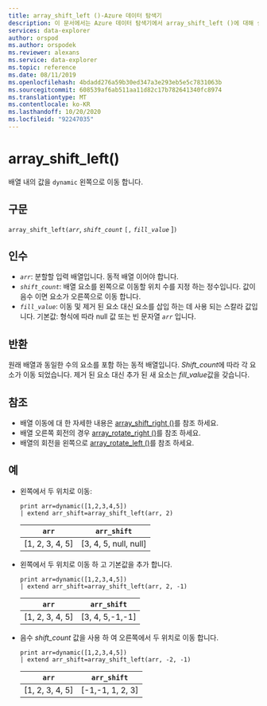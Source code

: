 ```yaml
---
title: array_shift_left ()-Azure 데이터 탐색기
description: 이 문서에서는 Azure 데이터 탐색기에서 array_shift_left ()에 대해 설명 합니다.
services: data-explorer
author: orspod
ms.author: orspodek
ms.reviewer: alexans
ms.service: data-explorer
ms.topic: reference
ms.date: 08/11/2019
ms.openlocfilehash: 4bdadd276a59b30ed347a3e293eb5e5c7831063b
ms.sourcegitcommit: 608539af6ab511aa11d82c17b782641340fc8974
ms.translationtype: MT
ms.contentlocale: ko-KR
ms.lasthandoff: 10/20/2020
ms.locfileid: "92247035"
---
```

# <a name="array_shift_left"></a>array_shift_left()

배열 내의 값을 `dynamic` 왼쪽으로 이동 합니다.

## <a name="syntax"></a>구문

`array_shift_left(`*`arr`*, *`shift_count`* `[,` *`fill_value`* ]`)`

## <a name="arguments"></a>인수

* *`arr`*: 분할할 입력 배열입니다. 동적 배열 이어야 합니다.
* *`shift_count`*: 배열 요소를 왼쪽으로 이동할 위치 수를 지정 하는 정수입니다. 값이 음수 이면 요소가 오른쪽으로 이동 합니다.
* *`fill_value`*: 이동 및 제거 된 요소 대신 요소를 삽입 하는 데 사용 되는 스칼라 값입니다. 기본값: 형식에 따라 null 값 또는 빈 문자열 *`arr`* 입니다.

## <a name="returns"></a>반환

원래 배열과 동일한 수의 요소를 포함 하는 동적 배열입니다. *Shift_count*에 따라 각 요소가 이동 되었습니다. 제거 된 요소 대신 추가 된 새 요소는 *fill_value*값을 갖습니다.

## <a name="see-also"></a>참조

* 배열 이동에 대 한 자세한 내용은 [array_shift_right ()](array_shift_rightfunction.md)를 참조 하세요.
* 배열 오른쪽 회전의 경우 [array_rotate_right ()](array_rotate_rightfunction.md)를 참조 하세요.
* 배열의 회전을 왼쪽으로 [array_rotate_left ()](array_rotate_leftfunction.md)를 참조 하세요.

## <a name="examples"></a>예

* 왼쪽에서 두 위치로 이동:

    <!-- csl: https://help.kusto.windows.net:443/Samples -->
    ```kusto
    print arr=dynamic([1,2,3,4,5]) 
    | extend arr_shift=array_shift_left(arr, 2)
    ```
    
    |`arr`|`arr_shift`|
    |---|---|
    |[1, 2, 3, 4, 5]|[3, 4, 5, null, null]|

* 왼쪽에서 두 위치로 이동 하 고 기본값을 추가 합니다.

    <!-- csl: https://help.kusto.windows.net:443/Samples -->
    ```kusto
    print arr=dynamic([1,2,3,4,5]) 
    | extend arr_shift=array_shift_left(arr, 2, -1)
    ```
    
    |`arr`|`arr_shift`|
    |---|---|
    |[1, 2, 3, 4, 5]|[3, 4, 5,-1,-1]|


* 음수 *shift_count* 값을 사용 하 여 오른쪽에서 두 위치로 이동 합니다.

    <!-- csl: https://help.kusto.windows.net:443/Samples -->
    ```kusto
    print arr=dynamic([1,2,3,4,5]) 
    | extend arr_shift=array_shift_left(arr, -2, -1)
    ```
    
    |`arr`|`arr_shift`|
    |---|---|
    |[1, 2, 3, 4, 5]|[-1,-1, 1, 2, 3]|
